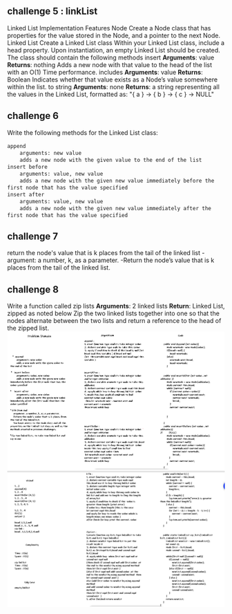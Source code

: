 ## challenge 5 : linkList 
Linked List Implementation
Features
Node
Create a Node class that has properties for the value stored in the Node, and a pointer to the next Node.
Linked List
Create a Linked List class
Within your Linked List class, include a head property.
Upon instantiation, an empty Linked List should be created.
The class should contain the following methods
insert
**Arguments**: value
**Returns**: nothing
Adds a new node with that value to the head of the list with an O(1) Time performance.
includes
**Arguments**: value
**Returns**: Boolean
Indicates whether that value exists as a Node’s value somewhere within the list.
to string
**Arguments**: none
**Returns**: a string representing all the values in the Linked List, formatted as:
"{ a } -> { b } -> { c } -> NULL"
## challenge 6

Write the following methods for the Linked List class:

    append
        arguments: new value
        adds a new node with the given value to the end of the list
    insert before
        arguments: value, new value
        adds a new node with the given new value immediately before the first node that has the value specified
    insert after
        arguments: value, new value
        adds a new node with the given new value immediately after the first node that has the value specified

## challenge 7
return the node's value that is k places from the 
tail of the linked list 
-argument: a number, k, as a parameter.
-Return the node’s value that is k places from the tail of the linked list.





## challenge 8
Write a function called zip lists
**Arguments**: 2 linked lists
**Return**: Linked List, zipped as noted below
Zip the two linked lists together into one so that the nodes alternate between the two lists and return a reference to the head of the zipped list.
![linklist](list1.png)
![linklist](list2.png)